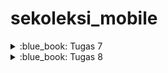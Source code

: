 # sekoleksi_mobile

<details>
<summary>:blue_book: Tugas 7</summary>

## :blue_book: Tugas 7

### :arrow_right: Jelaskan apa yang dimaksud dengan stateless widget dan stateful widget, dan jelaskan perbedaan dari keduanya.
State pada widget adalah data yang bersifat dinamis dan dapat mempengaruhi tampilan seiring penggunaan aplikasi. State ini lah yang memberikan interaktivitas ke aplikasi Flutter. Contoh dari state adalah counter, display text berdasarkan input, dan lain sebagainya. Dengan demikian, perbedaan dari keduanya adalah sebagai berikut.
- **Stateless Widget** tidak memiliki state dan menampilkan data statis yang tidak berubah.
- **Stateful Widget** memiliki state yang dapat berubah, memungkinkan tampilan atau perilaku widget untuk diperbarui sesuai interaksi atau perubahan data.

### :arrow_right: Sebutkan widget apa saja yang kamu gunakan pada proyek ini dan jelaskan fungsinya.
1. `MaterialApp` untuk mendefinisikan bahwa aplikasinya menggunakan material design.
2. `Scaffold` untuk struktur visual aplikasi, yaitu app bar, body, dan lain-lain.
3. `AppBar` untuk membuat bar yang ada di bagian atas layar.
4. `Padding` untuk menambahkan ruang yang ada di samping widget.
5. `Column` untuk mengatur _children_ secara horizontal.
6. `Expanded` untuk mengatur supaya mengisi ruangan yang tersisa pada Column.
7. `GridView` untuk menampilkan _children_ dalam bentuk grid. Untuk kasus ini, dalam dua kolom.
8. `InkWell` untuk mendeteksi sentuhan dan memberikan efek visual.
9. `Material` untuk memberikan efek material (shadow dan elevation) untuk anaknya.
10. `Container` untuk membuat kotak dengan ukuran, padding, margin, dan dekorasi.
11. `Center` untuk mengatur anak supaya menengah.
12. `Icon` untuk menampilkan icon.
13. `Text` untuk menampilkan teks.
14. `SnackBar` untuk menampilkan pesan sementara di bagian bawah layar.

### :arrow_right: Apa fungsi dari setState()? Jelaskan variabel apa saja yang dapat terdampak dengan fungsi tersebut.
Fungsi `setState()` digunakan dalam stateful widget untuk memberi tahu Flutter bahwa terdapat data yang berubah yang membutuhkan pembaruan UI. Ketika method `setState()` dipanggil, Flutter akan mengeksekusi method `build` dari widget tersebut dan memperbarui UI dengan data yang terbaru. Variabel yang dapat terdampak dengan fungsi `setState()` adalah variabel state, seperti counter dan input pengguna.

### :arrow_right: Jelaskan perbedaan antara const dengan final.
Variabel `final` hanya dapat di-_assign_ sekali dan nilainya tidak dapat diubah setelah diinisialisasi. Nilai dari variabel `final` ditentukan pada saat runtime, sehingga lebih fleksibel dan dapat menggunakan hasil perhitungan atau input pengguna saat diinisialisasi.

Variabel `const` adalah variabel yang di-_assign_ valuenya pada saat _compile-time_, yang berarti nilainya harus sudah diketahui saat proses kompilasi. Variabel `const` hanya dialokasikan ke memori sekali, dan jika ada beberapa referensi ke variabel yang sama, semuanya akan merujuk ke lokasi memori yang sama. Ini membuat const lebih efisien dalam penggunaan memori dan performa aplikasi.

### :arrow_right: Jelaskan bagaimana cara kamu mengimplementasikan checklist-checklist di atas.

#### :one: Membuat sebuah program Flutter baru dengan tema E-Commerce yang sesuai dengan tugas-tugas sebelumnya.
Menjalankan perintah `flutter create sekoleksi_mobile`.

#### :two: Membuat tiga tombol sederhana dengan ikon dan teks untuk:
Mendefiniskan dua class sebagai berikut.
```dart
class ItemHomepage {
  final String name;
  final IconData icon;
  final Color color;

  ItemHomepage(this.name, this.icon, this.color);
}

class ItemCard extends StatelessWidget {
  final ItemHomepage item;

  const ItemCard(this.item, {super.key});

  @override
  Widget build(BuildContext context) {
    return Material(
      color: item.color,
      borderRadius: BorderRadius.circular(12),

      child: InkWell(
        onTap: () {
          ScaffoldMessenger.of(context)
            ..hideCurrentSnackBar()
            ..showSnackBar(SnackBar(
                content: Text("Kamu telah menekan tombol ${item.name}")));
        },
        child: Container(
          padding: const EdgeInsets.all(8),
          child: Center(
            child: Column(
              mainAxisAlignment: MainAxisAlignment.center,
              children: [
                Icon(
                  item.icon,
                  color: Colors.white,
                  size: 30.0,
                ),
                const Padding(padding: EdgeInsets.all(3)),
                Text(
                  item.name,
                  textAlign: TextAlign.center,
                  style: const TextStyle(color: Colors.white),
                ),
              ],
            ),
          ),
        ),
      ),
    );
  }
}
```

Class `ItemHomepage` digunakan sebagai penyimpan data yang diperlukan oleh class `ItemCard`. Class `ItemCard` itu sendiri adalah komponen tombol yang menampilkan data tersebut. Nilai-nilai seperti nama, ikon, dan warna diambil dari instansi kelas `ItemHomepage`, sehingga setiap tombol dapat menampilkan informasi yang sesuai dan konsisten dengan desain aplikasi.

Pada class `HomePage`, mendefinisikan variabel baru `items` yang akan digunakan sebagai data tombol melalui `GridView`.

```dart
// ...
  final List<ItemHomepage> items = [
    ItemHomepage("Lihat Daftar Produk", Icons.inventory_2, Colors.red),
    ItemHomepage("Tambah Produk", Icons.add, Colors.green),
    ItemHomepage("Logout", Icons.logout, Colors.blue),
  ];
// ...

// ...
GridView.count(
  crossAxisCount: 2,
  crossAxisSpacing: 8,
  mainAxisSpacing: 8,
  children: items.map((ItemHomepage item) => ItemCard(item)).toList(),
),
// ...
```

#### :three: Mengimplementasikan warna-warna yang berbeda untuk setiap tombol (Lihat Daftar Produk, Tambah Produk, dan Logout).
Setiap class `ItemHomepage` menyimpan data berupa warna yang digunakan untuk menampilkan warna yang berbeda untuk setiap instance dari `ItemHomepage`. Warna yang saya gunakan adalah merah, hijau, dan biru.

```dart
// ...
  final List<ItemHomepage> items = [
    ItemHomepage("Lihat Daftar Produk", Icons.inventory_2, Colors.red),
    ItemHomepage("Tambah Produk", Icons.add, Colors.green),
    ItemHomepage("Logout", Icons.logout, Colors.blue),
  ];
// ...

// ...
  @override
  Widget build(BuildContext context) {
    return Material(
      color: item.color,
      borderRadius: BorderRadius.circular(12),
// ...
```

#### :four: Memunculkan Snackbar ketika tombol ditekan
Pada `ItemCard`, terdapat widget `InkWell` yang dapat digunakan untuk mendeteksi sentuhan. Dengan menggunakan ini, kita dapat definisikan untuk setiap _tap_ untuk menunjukkan snackbar dengan pesan tertentu yang dibuat dari `item.name`, sebuah instance dari `ItemHomepage`.

```dart
// ...
      child: InkWell(
        onTap: () {
          ScaffoldMessenger.of(context)
            ..hideCurrentSnackBar()
            ..showSnackBar(SnackBar(
                content: Text("Kamu telah menekan tombol ${item.name}")));
        },
// ...
```

</details>

<details>
<summary>:blue_book: Tugas 8</summary>

## :blue_book: Tugas 8

### :arrow_right: Apa kegunaan const di Flutter? Jelaskan apa keuntungan ketika menggunakan const pada kode Flutter. Kapan sebaiknya kita menggunakan const, dan kapan sebaiknya tidak digunakan?
Kegunaan `const` dalam Flutter adalah untuk mendeklarasikan konstanta yang tidak akan berubah selama siklus hidup aplikasi. Beberapa keuntungan `const` adalah sebagai berikut.
- **Menghemat memori**: Flutter hanya membuat 1 instance dari objek yang diberi `const`. Jika objek tersebut digunakan berulang kali, Flutter akan menggunakan ulang objek yang sudah dibuat.
- **Mempercepat build time**: Karena widgetnya tidak akan berubah, Flutter tidak perlu menggambar ulang widget tersebut ketika sebuah _state_ berubah.
- **Mempermudah prediktabilitas dan _debugging_**: Mirip seperti poin sebelumnya, Flutter tidak akan mengubah widget dengan `const`. Ini akan mempermudah karena setelah widget tersebut dibuat, _state_-nya tidak dapat diubah, mengeliminasi masalah-masalah yang berkaitan dengan state.

Tidak semua widget di Flutter pantas untuk digunakan `const`. Hanya widget yang tidak akan berubah, seperti yang tidak memiliki state, yang dapat digunakan `const`. Jika `const` digunakan ke widget dengan state yang akan berubah, widget tersebut tidak akan diperbarui tampilannya. 

### :arrow_right: Jelaskan dan bandingkan penggunaan Column dan Row pada Flutter. Berikan contoh implementasi dari masing-masing layout widget ini!
Column menyusun anak-anaknya secara vertikal dari atas ke bawah. Column cocok digunakan ketika ingin menampilkan elemen-elemen dalam satu kolom seperti pada form atau list. Column biasanya diatur menggunakan `mainAxisAlignment` dan `crossAxisAlignment` untuk posisi vertikal dan horizontal elemen-elemen di dalamnya.

Row menyusun anak-anaknya secara horizontal dari kiri ke kanan. Row cocok digunakan ketika ingin menampilkan elemen-elemen dalam satu baris seperti tombol, ikon, atau informasi yang disusun sejajar. Sama seperti Column, Row biasanya diatur menggunakan `mainAxisAlignment` dan `crossAxisAlignment` untuk posisi elemen-elemen di dalamnya.

### :arrow_right: Sebutkan apa saja elemen input yang kamu gunakan pada halaman form yang kamu buat pada tugas kali ini. Apakah terdapat elemen input Flutter lain yang tidak kamu gunakan pada tugas ini? Jelaskan!
Pada halaman form, saya menggunakan widget `TextFormInput` supaya dapat berintegrasi dengan widget `Form`.

### :arrow_right: Bagaimana cara kamu mengatur tema (theme) dalam aplikasi Flutter agar aplikasi yang dibuat konsisten? Apakah kamu mengimplementasikan tema pada aplikasi yang kamu buat?
Tema dalam aplikasi Flutter diatur dari MaterialApp pada berkas `lib/main.dart`.

```dart
// ...
ThemeData(
  colorScheme: ColorScheme.fromSeed(seedColor: Colors.black),
  useMaterial3: true,
)
// ...
```

Data tema ini dapat digunakan melalui variabel `context` yang diberikan pada method `build` dalam semua bagian dari aplikasi Flutter supaya warna yang digunakan konsisten. Penggunaannya adalah sebagai berikut.

```dart
// ...
AppBar(
  backgroundColor: Theme.of(context).colorScheme.primaryContainer,
  title: Text(
    "Sekoleksi",
    style: TextStyle(color: Theme.of(context).colorScheme.onPrimaryContainer)
  ),
),
// ...
```

```dart
// ...
BoxDecoration(
  color: Theme.of(context).colorScheme.primary,
),
// ...
```

Dengan demikian, pewarnaan pada aplikasi Flutter menjadi konsisten dan nyaman untuk dilihat.

### :arrow_right: Bagaimana cara kamu menangani navigasi dalam aplikasi dengan banyak halaman pada Flutter?
Saya menggunakan _named routes_ untuk mengatur halaman-halaman pada Flutter. _Named routes_ tersebut diatur di widget `MaterialApp`.

```dart
class MyApp extends StatelessWidget {
  const MyApp({super.key});

  @override
  Widget build(BuildContext context) {
    return MaterialApp(
      // ...
      initialRoute: '/',
      routes: {
        '/': (context) => HomePage(),
        '/product-form': (context) => const ProductFormPage(),
      }
    );
  }
}
```

Untuk pindah halaman, dapat digunakan fungsi `Navigator.pushNamed`, seperti berikut.

```dart
ListTile(
  leading: const Icon(Icons.inventory_2_outlined),
  title: const Text('Tambah Produk'),
  onTap: () => Navigator.pushNamed(context, '/product-form'),
)
```

Variabel `context` didapatkan dari argumen method `build`.

</details>
